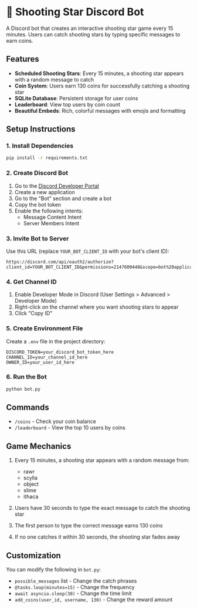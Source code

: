 # 🌠 Shooting Star Discord Bot

A Discord bot that creates an interactive shooting star game every 15 minutes. Users can catch shooting stars by typing specific messages to earn coins.

## Features

- **Scheduled Shooting Stars**: Every 15 minutes, a shooting star appears with a random message to catch
- **Coin System**: Users earn 130 coins for successfully catching a shooting star
- **SQLite Database**: Persistent storage for user coins
- **Leaderboard**: View top users by coin count
- **Beautiful Embeds**: Rich, colorful messages with emojis and formatting

## Setup Instructions

### 1. Install Dependencies

```bash
pip install -r requirements.txt
```

### 2. Create Discord Bot

1. Go to the [Discord Developer Portal](https://discord.com/developers/applications)
2. Create a new application
3. Go to the "Bot" section and create a bot
4. Copy the bot token
5. Enable the following intents:
   - Message Content Intent
   - Server Members Intent

### 3. Invite Bot to Server

Use this URL (replace `YOUR_BOT_CLIENT_ID` with your bot's client ID):
```
https://discord.com/api/oauth2/authorize?client_id=YOUR_BOT_CLIENT_ID&permissions=2147600448&scope=bot%20applications.commands
```

### 4. Get Channel ID

1. Enable Developer Mode in Discord (User Settings > Advanced > Developer Mode)
2. Right-click on the channel where you want shooting stars to appear
3. Click "Copy ID"

### 5. Create Environment File

Create a `.env` file in the project directory:

```env
DISCORD_TOKEN=your_discord_bot_token_here
CHANNEL_ID=your_channel_id_here
OWNER_ID=your_user_id_here
```

### 6. Run the Bot

```bash
python bot.py
```

## Commands

- `/coins` - Check your coin balance
- `/leaderboard` - View the top 10 users by coins

## Game Mechanics

1. Every 15 minutes, a shooting star appears with a random message from:
   - rawr
   - scylla
   - object
   - slime
   - ithaca

2. Users have 30 seconds to type the exact message to catch the shooting star

3. The first person to type the correct message earns 130 coins

4. If no one catches it within 30 seconds, the shooting star fades away

## Customization

You can modify the following in `bot.py`:
- `possible_messages` list - Change the catch phrases
- `@tasks.loop(minutes=15)` - Change the frequency
- `await asyncio.sleep(30)` - Change the time limit
- `add_coins(user_id, username, 130)` - Change the reward amount 